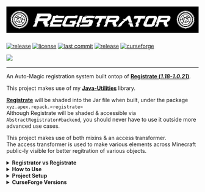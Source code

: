 # ![Registrator](./src/main/resources/banner.png)
[![release](https://github.com/ApexModder/Registrator/actions/workflows/release.yml/badge.svg)](https://github.com/ApexModder/Registrator/actions/workflows/release.yml)
[![license](https://img.shields.io/github/license/ApexModder/Registrator)](https://github.com/ApexModder/Registrator/blob/master/LICENSE)
[![last commit](https://img.shields.io/github/last-commit/ApexModder/Registrator)](https://github.com/ApexModder/Registrator/)
[![release](https://img.shields.io/github/v/release/ApexModder/Registrator)](https://github.com/ApexModder/Registrator/releases)
[![curseforge](https://cf.way2muchnoise.eu/versions/550146.svg)](https://www.curseforge.com/minecraft/mc-mods/registrator)

[<img src="https://i.imgur.com/qUJzbM4.png" width=20%></img>](http://discord.apexmods.xyz/)

---

An Auto-Magic registration system built ontop of [**Registrate (_1.18-1.0.21_)**](https://github.com/tterrag1098/Registrate/tree/1.18).

This project makes use of my [**Java-Utilities**](https://github.com/ApexModder/JavaUtilities) library.

[**Registrate**](https://github.com/tterrag1098/Registrate/tree/1.18) will be shaded into the Jar file when built, under the package `xyz.apex.repack.<registrate>`<br>
Although Registrate will be shaded & accessible via `AbstractRegistrator#backend`, you should never have to use it outside more advanced use cases.

This project makes use of both mixins & an access transformer.<br>
The access transformer is used to make various elements across Minecraft public-ly visible for better regitration of various objects.<br>

<details>
<summary><b>Registrator vs Registrate</b></summary>

- Adds support for various new Registration types
  - `PaintingType`
  - `PointOfInterestType`
  - `IRecipeSerializer`
  - `SoundEvent`
  - `VillagerProfession`
  - `Structure`

- Custom `RegistryEntry` types & builders
  - Custom builders not only gives access to using custom `RegistryEntry` types, but also more freedom in what can be registered during the building process.
  - Custom `RegistryEntry` types allows for things like `ItemProviderEntry` to implement `IItemProvider` and be considered an `Item` object by the game. This allows for passing in your custom item entries right into places that would usually expect an `Item`.
  - Sub registration type helpers.
    - This is mainly helpful for easier sub `Item` registrations.
    - Things like `ToolItem`, `ArmorItem` use different constructor parameters, many helper methods have been implemented into `AbstractRegistor` to make registering these kinds of items easier.
- Custom DataProviders
  - An extended LanguageProvider (`RegistrateLangExtProvider`) has been implemented and many similar `lang()` methods exist, to allow registering translation for various languages. Whereas vanilla Registrate only supports `en_us` (& auto `en_ud`) by default.
    - To use this provider, look for any `lang` method whose first parameter is `languageKey` this is the 'language code' you wish to add a translation for, constants for all vanilla Minecraft supported language codes can be found in `RegistrateLangExtProvider`.
    - **Note**: `RegistrateLangExtProvider` **DOES NOT** support registering for the `en_us` language code, use the vanilla `RegistrateLangProvider` provider type & methods for this.
  - Various new tags providers for the missing tag types (`Potion`, `Enchantment` & `BlockEntity` / `TileEntity`).
  - A new Sound provider is implemented, although it is not recommended being used. Use the `SoundBuiler` (`AbstractRegistrator#sound(<soundName>, [parentObj])`) methods to build a SoundEvent (RegistryEntry `SoundEntry`).
    - This builder has many useful methods to make building your custom sounds easier, and also automatically generates & appends to your mods `sounds.json` file.
  - TemplatePoolProvider
    - This provider type has not been thoroughly tested but should allow you to generate template pools used during world generation.
    - Use at your own risk.
</details>

<details>
<summary><b>How to Use</b></summary>

For an example mod on how to use Registrator, see the [TestMod here](https://github.com/ApexModder/Registrator/blob/master/src/testmod/java/xyz/apex/forge/testmod/init/TRegistry.java).

This system is used in a very similar way to how vanilla Registrate is used. So their _How to Use_ guide should also be applicable here.
Just substitute any Registrate references for Registrator versions.

Firstly you will need to create a lazily loaded `AbstractRegistrator` object, which will be used & referenced across your entire project.<br>
The easiest method to do this is via the `Registrator#create(<mod_id>)` method.

```java
public static final Lazy<Registrator> REGISTRY = Registrator.create("<YOUR_MOD_ID_HERE>")
```

Once you have a Registrator instance you can then begin building & registering your various objects.

The following will build & register a generic block with US & British translations, require a pickaxe to be broken as well as a generic BlockItem.
```java
public static final BlockEntry<Block> YOUR_BLOCK = REGISTRY.get()
        .block("<your_block_name_here>")
            .lang("Some US Name Here")
            .lang(RegistrateLangExtProvider.EN_GB, "Some British Name Here")
            .harvestTool(ToolType.PICKAXE)
            .requireCorrectToolForDrops()
            .strength(3F, 3F)
        
            .simpleItem()
        .register();
```

To register more advanced object types, a factory method can be appended to the end of any object method.
`block("<your_block_name_here>", [parentObj], <some_block_factory>)`
These factory types take the default constructor parameters of what ever type you are trying to build.
For example, a `BlockFactory` takes in the finalized `AbstractBlock.Properties` object (Similar to how the `Block` constructor takes in a `AbstractBlock.Properties` object).
</details>

<details>
<summary><b>Project Setup</b></summary>

Due to Registrator including a `mods.toml` file, it has to be added as a dependency to your mod.
Unlike how vanilla Registrate includes no mod data and can be shaded right into your mod jar.

To do this, add the following snippet of code to your `mods.toml` file.
```toml
[[dependencies.<YOUR_MOD_ID_HERE>]]
    modId="registrator"
    mandatory=true
    versionRange="[<REGISTRATOR_VERSION>,)"
    ordering="NONE"
    side="BOTH"
```

To include Registrator in your mods `build.gradle` file, We make use of the [CurseMaven Gradle plugin](https://www.cursemaven.com/). <br>
Add the following snippet of code to your `repositories { }` section

```groovy
maven { // CurseForge
    url 'https://cursemaven.com'
    content { includeGroup 'curse.maven' }
}
```

Add the following snippet of code to your `dependencies { }` section<br>
See below for table of CurseForge version IDs

```groovy
compileOnly fg.deobf('curse.maven:registrator-550146:<REGISTRATOR_CURSE_ID>')
runtimeOnly fg.deobf('curse.maven:registrator-550146:<REGISTRATOR_CURSE_ID>')
```

<details>
<summary><b>The following is only required when shipping your mod via CurseForge.</b></summary>

While uploading / editing uploaded releases, find the `Releated Projects` section.<br>
![Releated-Projects](https://i.imgur.com/Lj5jXZj.png)

Search for `Registrator` and click `Add Project` on the right.<br>
This will add Registrator as a dependency on CurseForge. When users download your mod via the CurseForge launcher (or any launchers using CurseForges API), Registrator will automatically be downloaded alongside it.

</details>
</details>

<details>
<summary><b>CurseForge Versions</b></summary>

| Registrator Version |                                CurseForge File ID                                 |
|:-------------------:|:---------------------------------------------------------------------------------:|
| <b><i>3.0.3</i></b> | [3632654](https://www.curseforge.com/minecraft/mc-mods/registrator/files/3632654) |
| <b><i>3.0.2</i></b> | [3631643](https://www.curseforge.com/minecraft/mc-mods/registrator/files/3631643) |
| <b><i>3.0.1</i></b> | [3631434](https://www.curseforge.com/minecraft/mc-mods/registrator/files/3631434) |
| <b><i>3.0.0</i></b> | [3631387](https://www.curseforge.com/minecraft/mc-mods/registrator/files/3631387) |

</details>